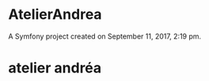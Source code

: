 AtelierAndrea
=============

A Symfony project created on September 11, 2017, 2:19 pm.
# atelier andréa
